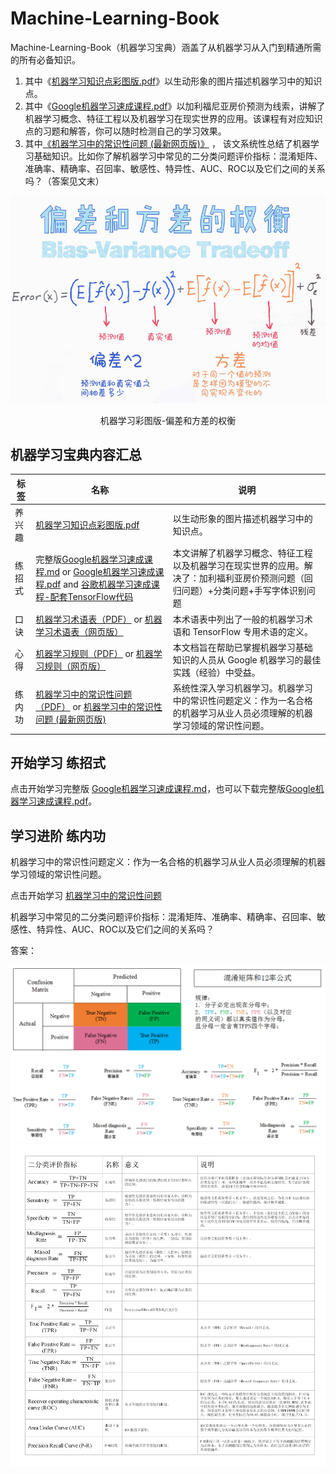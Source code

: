 # Machine-Learning-Book
Machine-Learning-Book（机器学习宝典）涵盖了从机器学习从入门到精通所需的所有必备知识。

1. 其中《[机器学习知识点彩图版.pdf](机器学习知识点彩图版.pdf)》以生动形象的图片描述机器学习中的知识点。
2. 其中《[Google机器学习速成课程.pdf](PDF/Google机器学习速成课程.pdf)》以加利福尼亚房价预测为线索，讲解了机器学习概念、特征工程以及机器学习在现实世界的应用。该课程有对应知识点的习题和解答，你可以随时检测自己的学习效果。
3. 其中[《机器学习中的常识性问题 (最新网页版)》](https://yuanxiaosc.github.io/2019/08/16/%E6%9C%BA%E5%99%A8%E5%AD%A6%E4%B9%A0%E4%B8%AD%E7%9A%84%E5%B8%B8%E8%AF%86%E6%80%A7%E9%97%AE%E9%A2%98/) ， 该文系统性总结了机器学习基础知识。比如你了解机器学习中常见的二分类问题评价指标：混淆矩阵、准确率、精确率、召回率、敏感性、特异性、AUC、ROC以及它们之间的关系吗？（答案见文末）

![](图片/机器学习彩图版-偏差和方差的权衡.png)
<center>机器学习彩图版-偏差和方差的权衡</center>

## 机器学习宝典内容汇总

|标签|名称|说明|
|-|-|-|
|养兴趣|[机器学习知识点彩图版.pdf](PDF/机器学习知识点彩图版.pdf)|以生动形象的图片描述机器学习中的知识点。|
|练招式|完整版[Google机器学习速成课程.md](Google机器学习速成课程.md) or [Google机器学习速成课程.pdf](PDF/Google机器学习速成课程.pdf) and [谷歌机器学习速成课程-配套TensorFlow代码](Google机器学习速成课程Code)|本文讲解了机器学习概念、特征工程以及机器学习在现实世界的应用。解决了：加利福利亚房价预测问题（回归问题）+分类问题+手写字体识别问题|
|口诀|[机器学习术语表（PDF）](PDF/机器学习术语表GoogleDevelopers.pdf) or [机器学习术语表（网页版）]( https://developers.google.com/machine-learning/glossary/ ) |本术语表中列出了一般的机器学习术语和 TensorFlow 专用术语的定义。|
|心得|[机器学习规则（PDF）](PDF/机器学习规则GoogleDevelopers.pdf) or [机器学习规则（网页版）]( https://developers.google.com/machine-learning/guides/rules-of-ml/ ) |本文档旨在帮助已掌握机器学习基础知识的人员从 Google 机器学习的最佳实践（经验）中受益。|
|练内功|[机器学习中的常识性问题（PDF）](PDF/机器学习中的常识性问题_望江人工智库.pdf) or [机器学习中的常识性问题 (最新网页版)](https://yuanxiaosc.github.io/2019/08/16/%E6%9C%BA%E5%99%A8%E5%AD%A6%E4%B9%A0%E4%B8%AD%E7%9A%84%E5%B8%B8%E8%AF%86%E6%80%A7%E9%97%AE%E9%A2%98/)| 系统性深入学习机器学习。机器学习中的常识性问题定义：作为一名合格的机器学习从业人员必须理解的机器学习领域的常识性问题。|

## 开始学习 练招式

点击开始学习完整版 [Google机器学习速成课程.md](Google机器学习速成课程.md)，也可以下载完整版[Google机器学习速成课程.pdf](PDF/Google机器学习速成课程.pdf)。


## 学习进阶 练内功
机器学习中的常识性问题定义：作为一名合格的机器学习从业人员必须理解的机器学习领域的常识性问题。

点击开始学习 [机器学习中的常识性问题](https://yuanxiaosc.github.io/)

机器学习中常见的二分类问题评价指标：混淆矩阵、准确率、精确率、召回率、敏感性、特异性、AUC、ROC以及它们之间的关系吗？

答案：

![](图片/混淆矩阵和12率公式.png)
![](图片/二分类评价指标表格.png)
